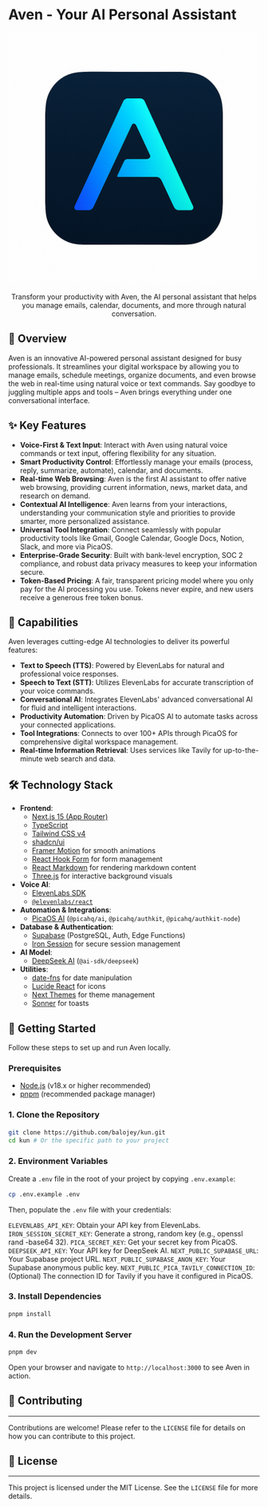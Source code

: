 # Aven - Your AI Personal Assistant

![Aven Logo](public/aven.png)

<p align="center">
  Transform your productivity with Aven, the AI personal assistant that helps you manage emails, calendar, documents, and more through natural conversation.
</p>

## 🌟 Overview

Aven is an innovative AI-powered personal assistant designed for busy professionals. It streamlines your digital workspace by allowing you to manage emails, schedule meetings, organize documents, and even browse the web in real-time using natural voice or text commands. Say goodbye to juggling multiple apps and tools – Aven brings everything under one conversational interface.

## ✨ Key Features

*   **Voice-First & Text Input**: Interact with Aven using natural voice commands or text input, offering flexibility for any situation.
*   **Smart Productivity Control**: Effortlessly manage your emails (process, reply, summarize, automate), calendar, and documents.
*   **Real-time Web Browsing**: Aven is the first AI assistant to offer native web browsing, providing current information, news, market data, and research on demand.
*   **Contextual AI Intelligence**: Aven learns from your interactions, understanding your communication style and priorities to provide smarter, more personalized assistance.
*   **Universal Tool Integration**: Connect seamlessly with popular productivity tools like Gmail, Google Calendar, Google Docs, Notion, Slack, and more via PicaOS.
*   **Enterprise-Grade Security**: Built with bank-level encryption, SOC 2 compliance, and robust data privacy measures to keep your information secure.
*   **Token-Based Pricing**: A fair, transparent pricing model where you only pay for the AI processing you use. Tokens never expire, and new users receive a generous free token bonus.

## 🚀 Capabilities

Aven leverages cutting-edge AI technologies to deliver its powerful features:

*   **Text to Speech (TTS)**: Powered by ElevenLabs for natural and professional voice responses.
*   **Speech to Text (STT)**: Utilizes ElevenLabs for accurate transcription of your voice commands.
*   **Conversational AI**: Integrates ElevenLabs' advanced conversational AI for fluid and intelligent interactions.
*   **Productivity Automation**: Driven by PicaOS AI to automate tasks across your connected applications.
*   **Tool Integrations**: Connects to over 100+ APIs through PicaOS for comprehensive digital workspace management.
*   **Real-time Information Retrieval**: Uses services like Tavily for up-to-the-minute web search and data.

## 🛠️ Technology Stack

*   **Frontend**:
    *   [Next.js 15 (App Router)](https://nextjs.org/)
    *   [TypeScript](https://www.typescriptlang.org/)
    *   [Tailwind CSS v4](https://tailwindcss.com/)
    *   [shadcn/ui](https://ui.shadcn.com/)
    *   [Framer Motion](https://www.framer.com/motion/) for smooth animations
    *   [React Hook Form](https://react-hook-form.com/) for form management
    *   [React Markdown](https://github.com/remarkjs/react-markdown) for rendering markdown content
    *   [Three.js](https://threejs.org/) for interactive background visuals
*   **Voice AI**:
    *   [ElevenLabs SDK](https://elevenlabs.io/docs)
    *   [`@elevenlabs/react`](https://www.npmjs.com/package/@elevenlabs/react)
*   **Automation & Integrations**:
    *   [PicaOS AI](https://pica.ai/) (`@picahq/ai`, `@picahq/authkit`, `@picahq/authkit-node`)
*   **Database & Authentication**:
    *   [Supabase](https://supabase.com/) (PostgreSQL, Auth, Edge Functions)
    *   [Iron Session](https://iron-session.vercel.app/) for secure session management
*   **AI Model**:
    *   [DeepSeek AI](https://www.deepseek.com/) (`@ai-sdk/deepseek`)
*   **Utilities**:
    *   [date-fns](https://date-fns.org/) for date manipulation
    *   [Lucide React](https://lucide.dev/) for icons
    *   [Next Themes](https://github.com/pacocoursey/next-themes) for theme management
    *   [Sonner](https://sonner.emilkowal.ski/) for toasts

## 🚀 Getting Started

Follow these steps to set up and run Aven locally.

### Prerequisites

*   [Node.js](https://nodejs.org/en/) (v18.x or higher recommended)
*   [pnpm](https://pnpm.io/) (recommended package manager)

### 1. Clone the Repository

```bash
git clone https://github.com/balojey/kun.git
cd kun # Or the specific path to your project
```

### 2. Environment Variables

Create a `.env` file in the root of your project by copying `.env.example`:

```bash
cp .env.example .env
```

Then, populate the `.env` file with your credentials:

`ELEVENLABS_API_KEY`: Obtain your API key from ElevenLabs.
`IRON_SESSION_SECRET_KEY`: Generate a strong, random key (e.g., openssl rand -base64 32).
`PICA_SECRET_KEY`: Get your secret key from PicaOS.
`DEEPSEEK_API_KEY`: Your API key for DeepSeek AI.
`NEXT_PUBLIC_SUPABASE_URL`: Your Supabase project URL.
`NEXT_PUBLIC_SUPABASE_ANON_KEY`: Your Supabase anonymous public key.
`NEXT_PUBLIC_PICA_TAVILY_CONNECTION_ID`: (Optional) The connection ID for Tavily if you have it configured in PicaOS.

### 3. Install Dependencies

```bash
pnpm install
```

### 4. Run the Development Server

```bash
pnpm dev
```

Open your browser and navigate to `http://localhost:3000` to see Aven in action.

## 🤝 Contributing
---

Contributions are welcome! Please refer to the `LICENSE` file for details on how you can contribute to this project.

## 📄 License
---

This project is licensed under the MIT License. See the `LICENSE` file for more details.